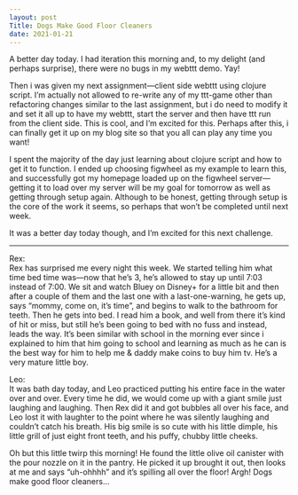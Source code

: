 ```yaml
---
layout: post
Title: Dogs Make Good Floor Cleaners
date: 2021-01-21
---
```


A better day today.  I had iteration this morning and, to my delight (and perhaps surprise), there were no bugs in my webttt demo.  Yay!  

Then i was given my next assignment—client side webttt using clojure script.  I’m actually not allowed to re-write any of my ttt-game other than refactoring changes similar to the last assignment, but i do need to modify it and set it all up to have my webttt, start the server and then have ttt run from the client side.  This is cool, and I’m excited for this.  Perhaps after this, i can finally get it up on my blog site so that you all can play any time you want!

I spent the majority of the day just learning about clojure script and how to get it to function.  I ended up choosing figwheel as my example to learn this, and successfully got my homepage loaded up on the figwheel server—getting it to load over my server will be my goal for tomorrow as well as getting through setup again.  Although to be honest, getting through setup is the core of the work it seems, so perhaps that won’t be completed until next week.

It was a better day today though, and I’m excited for this next challenge.

***

Rex:  
Rex has surprised me every night this week.  We started telling him what time bed time was—now that he’s 3, he’s allowed to stay up until 7:03 instead of 7:00.  We sit and watch Bluey on Disney+ for a little bit and then after a couple of them and the last one with a last-one-warning, he gets up, says “mommy, come on, it’s time”, and begins to walk to the bathroom for teeth.  Then he gets into bed.  I read him a book, and well from there it’s kind of hit or miss, but still he’s been going to bed with no fuss and instead, leads the way.  It’s been similar with school in the morning ever since i explained to him that him going to school and learning as much as he can is the best way for him to help me & daddy make coins to buy him tv.  He’s a very mature little boy.  

Leo:  
It was bath day today, and Leo practiced putting his entire face in the water over and over.   Every time he did, we would come up with a giant smile just laughing and laughing.  Then Rex did it and got bubbles all over his face, and Leo lost it with laughter to the point where he was silently laughing and couldn’t catch his breath.  His big smile is so cute with his little dimple, his little grill of just eight front teeth, and his puffy, chubby little cheeks.  

Oh but this little twirp this morning!  He found the little olive oil canister with the pour nozzle on it in the pantry.  He picked it up brought it out, then looks at me and says “uh-ohhhh” and it’s spilling all over the floor!  Argh!  Dogs make good floor cleaners...

